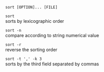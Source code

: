 `sort [OPTION]... [FILE]`

`sort`  
    sorts by lexicographic order

`sort -n`  
    compare according to string numerical value

`sort -r`  
    reverse the sorting order

`sort -t ',' -k 3`  
    sorts by the third field separated by commas

